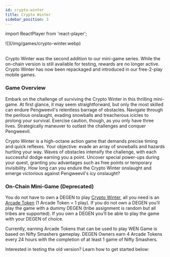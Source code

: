 ```yaml
---
id: crypto-winter
title: Crypto Winter
sidebar_position: 3
---
```


import ReactPlayer from 'react-player';

<div style={{ maxWidth: 640, margin: 'auto' }}>![](/img/games/crypto-winter.webp)</div>
<br />

Crypto Winter was the second addition to our mini-game series. While the on-chain version is still available for testing, rewards are no longer active. Crypto Winter has now been repackaged and introduced in our free-2-play mobile games.

### Game Overview

Embark on the challenge of surviving the Crypto Winter in this thrilling mini-game. At first glance, it may seem straightforward, but only the most skilled can endure Pengweevil's relentless barrage of obstacles. Navigate through the perilous onslaught, evading snowballs and treacherous icicles to prolong your survival. Exercise caution, though, as you only have three lives. Strategically maneuver to outlast the challenges and conquer Pengweevil.

Crypto Winter is a high-octane action game that demands precise timing and quick reflexes. Your objective: evade an array of snowballs and hazards hurtling your way. Waves of obstacles intensify the challenge, with each successful dodge earning you a point. Uncover special power-ups during your quest, granting you advantages such as free points or temporary invisibility. How long can you endure the Crypto Winter onslaught and emerge victorious against Pengweevil's icy onslaught?

### On-Chain Mini-Game (Deprecated)

You do not have to own a DEGEN to play [Crypto Winter](https://app.niftyleague.com/games/crypto-winter), all you need is an [Arcade Token](./arcade-tokens) (1 Arcade Token = 1 play). If you do not own a DEGEN you’ll play the game with a dummy DEGEN (tribe assignment is random but all tribes are supported). If you own a DEGEN you’ll be able to play the game with your DEGEN of choice.

Currently, earning Arcade Tokens that can be used to play WEN Game is based on Nifty Smashers gameplay. DEGEN Owners earn 4 Arcade Tokens every 24 hours with the completion of at least 1 game of Nifty Smashers.

Interested in testing the old version? Learn how to get started below:

<ReactPlayer
  controls
  url="https://www.youtube.com/embed/ZiY-TwtzYVk"
  width="100%"
/>
